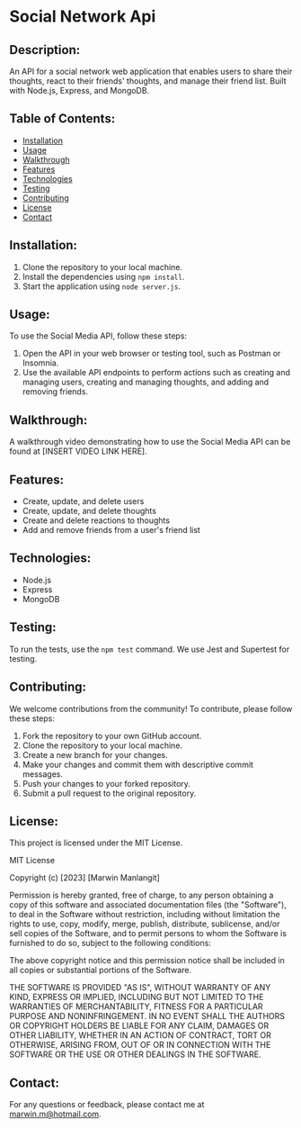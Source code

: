 # Social Network Api

## Description:
An API for a social network web application that enables users to share their thoughts, react to their friends' thoughts, and manage their friend list. Built with Node.js, Express, and MongoDB.

## Table of Contents:
- [Installation](#Installation)
- [Usage](#Usage)
- [Walkthrough](#Walkthrough)
- [Features](#Features)
- [Technologies](#Technologies)
- [Testing](#Testing)
- [Contributing](#Contributing)
- [License](#License)
- [Contact](#Contact)

## Installation:
1. Clone the repository to your local machine.
2. Install the dependencies using `npm install`.
3. Start the application using `node server.js`.

## Usage:
To use the Social Media API, follow these steps:
1. Open the API in your web browser or testing tool, such as Postman or Insomnia.
2. Use the available API endpoints to perform actions such as creating and managing users, creating and managing thoughts, and adding and removing friends.

## Walkthrough:
A walkthrough video demonstrating how to use the Social Media API can be found at [INSERT VIDEO LINK HERE].

## Features:
- Create, update, and delete users
- Create, update, and delete thoughts
- Create and delete reactions to thoughts
- Add and remove friends from a user's friend list

## Technologies:
- Node.js
- Express
- MongoDB

## Testing:
To run the tests, use the `npm test` command. We use Jest and Supertest for testing.

## Contributing:
We welcome contributions from the community! To contribute, please follow these steps:
1. Fork the repository to your own GitHub account.
2. Clone the repository to your local machine.
3. Create a new branch for your changes.
4. Make your changes and commit them with descriptive commit messages.
5. Push your changes to your forked repository.
6. Submit a pull request to the original repository.

## License:
This project is licensed under the MIT License.

MIT License

Copyright (c) [2023] [Marwin Manlangit]

Permission is hereby granted, free of charge, to any person obtaining a copy
of this software and associated documentation files (the "Software"), to deal
in the Software without restriction, including without limitation the rights
to use, copy, modify, merge, publish, distribute, sublicense, and/or sell
copies of the Software, and to permit persons to whom the Software is
furnished to do so, subject to the following conditions:

The above copyright notice and this permission notice shall be included in
all copies or substantial portions of the Software.

THE SOFTWARE IS PROVIDED "AS IS", WITHOUT WARRANTY OF ANY KIND, EXPRESS OR
IMPLIED, INCLUDING BUT NOT LIMITED TO THE WARRANTIES OF MERCHANTABILITY,
FITNESS FOR A PARTICULAR PURPOSE AND NONINFRINGEMENT. IN NO EVENT SHALL THE
AUTHORS OR COPYRIGHT HOLDERS BE LIABLE FOR ANY CLAIM, DAMAGES OR OTHER
LIABILITY, WHETHER IN AN ACTION OF CONTRACT, TORT OR OTHERWISE, ARISING FROM,
OUT OF OR IN CONNECTION WITH THE SOFTWARE OR THE USE OR OTHER DEALINGS IN
THE SOFTWARE.


## Contact:
For any questions or feedback, please contact me at marwin.m@hotmail.com.